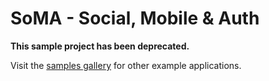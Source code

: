 SoMA - Social, Mobile & Auth
=======

**This sample project has been deprecated.**

Visit the [samples gallery](https://developer.xamarin.com/samples-all/) for other example applications.
